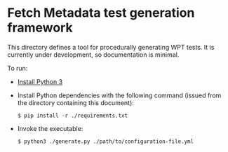 # Fetch Metadata test generation framework

This directory defines a tool for procedurally generating WPT tests. It is
currently under development, so documentation is minimal.

To run:

- [Install Python 3](https://www.python.org/download/releases/3.0/)
- Install Python dependencies with the following command (issued from the
  directory containing this document):

      $ pip install -r ./requirements.txt

- Invoke the executable:

      $ python3 ./generate.py ./path/to/configuration-file.yml
